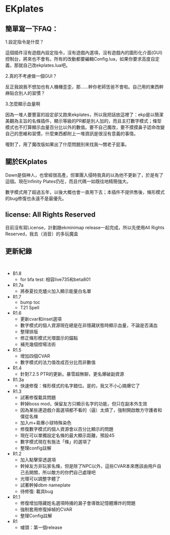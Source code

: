 # EKplates

## 簡單寫一下FAQ：

1.設定指令是什麼？

這個插件沒有遊戲內設定指令，沒有遊戲內選項，沒有遊戲內的圖形化介面(GUI)控制台，將來也不會有。所有的改動都要編輯Config.lua，如果你要求高度自定義，那就自己改ekplates.lua吧。

2.真的不考慮做一個GUI？

反正我說我不想加也有人機機歪歪，那......幹你老師恁爸不會啦。自己用的東西幹麻貼合別人的習慣？

3.怎麼顯示血量啊

因為一堆人要豐富的設定卻又跑來ekplates，所以我把話放這裡了：ekp是以簡潔美觀為主旨的名條插件，顯示等級的PR都是別人加的，而且主打數字模式；條型模式也不打算顯示血量百分比以外的數值。要不自己魔改，要不摸摸鼻子認命改變自己的思維和習慣，什麼東西都附上一堆資訊是很沒有意義的事情。

喔對了，用了魔改版如果出了什麼問題別來找我～關老子屁事。

## 關於EKplates

Dawn是個神人，也曾經很高產，但軍團入侵時我真的以為他不更新了，於是有了這個。現在Infinity Plates仍在，而且代碼一如既往地精簡強大。

數字模式用了超過五年，以後大概也會一直用下去；本插件不提供售後，條形模式的bug修復也永遠不是最優先。

## license: All Rights Reserved

目前沒有寫License，計劃跟ekminimap release一起完成，所以先使用All Rights Reserved，我去（消音）的多玩魔盒

## 更新紀錄
  
* B1.8
    * for bfa test: 相容live735和beta801
* R1.7a  
    * 將泰夏拉克燼火加入顯示能量白名單  
* R1.7  
    * bump toc  
    * T21 Spell  
* R1.6  
    * 更新cvar和inset選項  
    * 數字模式的個人資源現在總是在非隱藏狀態時顯示血量，不論是否滿血  
    * 整理排版  
    * 修正條形模式光環圖示的錨點  
    * 補充幾個控場法術  
* R1.5  
    * 增加四個CVAR  
    * 數字模式的法力值改成百分比而非數值  
* R1.4  
    * 針對7.2.5 PTR的更新。暴雪超無聊，更名爆破副資源  
* R1.3a  
    * 快速修復：條形樣式的名字錯位。是的，我又不小心搞爆它了  
* R1.3  
    * 試著修復載具問題  
    * 幹掉boss mod，保留友方只顯示名字的功能，但只在副本外生效  
    * 因為某些連遊戲介面選項都不看的（逼）太煩了，強制開啟敵方守護者和僕從名條  
    * 加入m+易爆小球特殊染色  
    * 修復數字模式的個人資源會以百分比顯示的問題  
    * 現在可以單獨設定名條的最大顯示距離，預設45  
    * 數字模式現在有施法「條」的選項了  
    * 整理config註解  
* R1.2  
    * 加入點擊穿透選項  
    * 幹掉友方非玩家名條，但是除了NPC以外，這些CVAR本來應該由用戶自己去開關，所以敵方的你們自己處理吧  
    * 光環可以調整字體了  
    * 試著幹掉dbm nameplate  
    * 待修復: 載具bug  
* R1.1  
    * 修復增加隱藏姓名選項時捅的漏子會導致記憶體爆炸的問題  
    * 強制套用修復掉幀的CVAR  
    * 整理Config註解  
* R1  
    * 噱頭：第一個release  
